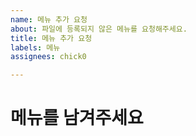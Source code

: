 ```yaml
---
name: 메뉴 추가 요청
about: 파일에 등록되지 않은 메뉴를 요청해주세요.
title: 메뉴 추가 요청
labels: 메뉴
assignees: chick0

---
```


# 메뉴를 남겨주세요
